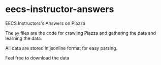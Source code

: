 # eecs-instructor-answers
EECS Instructors's Answers on Piazza



The `py` files are the code for crawling Piazza and gathering the data and learning the data. 

All data are stored in jsonline format for easy parsing. 

Feel free to download the data
